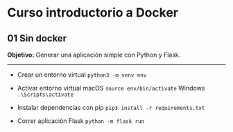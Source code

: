 # Curso introductorio a Docker

## 01 Sin docker

**Objetivo:** Generar una aplicación simple con Python y Flask.

---

- Crear un entorno virtual
  `python3 -m venv env`

- Activar entorno virtual
  macOS `source env/bin/activate`
  Windows `.\Scripts\activate`

- Instalar dependencias con pip
  `pip3 install -r requirements.txt`

- Correr aplicación Flask
  `python -m flask run`

